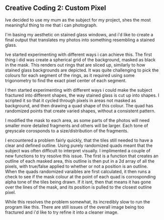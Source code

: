 ## Creative Coding 2: Custom Pixel

Ive decided to use my mum as the subject for my project, shes the most meaningful thing to me that i can photograph. 

I'm basing my aesthetic on stained glass windows, and i'd like to create a final output that translates my photos into something resembling a stained glass. 

Ive started experimenting with different ways i can achieve this. The first thing i did was create a spherical grid of the background, masked as black in the mask. This renders out rings that are sliced up, similarly to how stained glass backgrounds are depicted. It was quite challenging to pick the colours for each segment of the rings, as it required using some trigonometry to find the exact pixel center of each segment. 

 I then started experimenting with different ways i could make the subject fractured into different shapes, the way stained glass is cut up into shapes. I scripted it so that it cycled through pixels in areas not masked as background, and then drawing a quad shape of this colour. The quad has randomized points that create varied shapes, without a consistent pattern. 

 I modified the mask to each area, as some parts of the photos will need smaller more detailed fragments and others will be larger. Each tone of greyscale corosponds to a size/distribution of the fragments. 

 I encountered a problem fairly quickly, that the tiles still needed to have a clear and defined outline. Using purely randomized quads meant that the subject was often difficult to interpret visually. I implimented a couple of new functions to try resolve this issue. The first is a function that creates an outline of each masked area, this outline is then put in a 2d array of all the pixels, with true/false applied to whether or not a position is an outline. When the quads randomized varaibles are first calculated, it then runs a check to see if the mask colour at the point of each quad is corrosponding alpha tone of the tiles being drawn. If it isnt, then that means it has gone over the lines of the mask, and its position is pulled to the closest outline pixel. 

 While this resolves the problem somewhat, its incredibly slow to run the program like this. There are still issues of the overall image being too fractured and i'd like to try refine it into a cleaner image. 